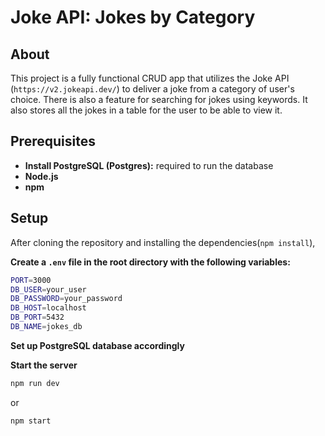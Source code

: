 # Joke API: Jokes by Category

## About
This project is a fully functional CRUD app that utilizes the Joke API (`https://v2.jokeapi.dev/`) to deliver a joke from a category of user's choice. There is also a feature for searching for jokes using keywords. It also stores all the jokes in a table for the user to be able to view it.

## Prerequisites
* **Install PostgreSQL (Postgres):** required to run the database
* **Node.js** 
* **npm**

## Setup
After cloning the repository and installing the dependencies(`npm install`),

**Create a `.env` file in the root directory with the following variables:**
```bash
PORT=3000
DB_USER=your_user
DB_PASSWORD=your_password
DB_HOST=localhost
DB_PORT=5432
DB_NAME=jokes_db
```

**Set up PostgreSQL database accordingly**

**Start the server**
```bash
npm run dev
```
or
```bash
npm start
```